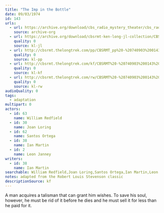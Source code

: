 ```yaml
---
title: "The Imp in the Bottle"
date: 09/03/1974
id: 143
urls: 
  - url: https://archive.org/download/cbs_radio_mystery_theater/cbs_radio_mystery_theater-0101-0150.zip/cbs_radio_mystery_theater-0101-0150%2Fcbsrmt_0143_the_imp_in_the_bottle.mp3
    source: archive-org
  - url: https://archive.org/download/cbsrmt-ken-long-jl-collection/CBSRMT - 740903 0143 The Imp In The Bottle_jl.mp3
    quality: 0
    source: kl-jl
  - url: http://cbsrmt.thelongtrek.com/pp/CBSRMT_pp%20-%20740903%200143%20The%20Imp%20in%20the%20Bottle.mp3
    quality: 0
    source: kl-pp
  - url: http://cbsrmt.thelongtrek.com/kf/CBSRMT%20-%20740903%200143%20The%20Imp%20In%20The%20Bottle_kf.mp3
    quality: 0
    source: kl-kf
  - url: http://cbsrmt.thelongtrek.com/rw/CBSRMT%20-%20740903%200143%20128-44%20The%20Imp%20in%20the%20Bottle_rw.mp3
    quality: 0
    source: kl-rw
audioQuality: 0
tags: 
  - adaptation
multipart: 0
actors:  
  - id: 63
    name: William Redfield  
  - id: 30
    name: Joan Loring  
  - id: 62
    name: Santos Ortega  
  - id: 38
    name: Ian Martin  
  - id: 2
    name: Leon Janney
writers:  
  - id: 38
    name: Ian Martin
searchable: William Redfield,Joan Loring,Santos Ortega,Ian Martin,Leon Janney Ian Martin
notes: adapted from the Robert Louis Stevenson classic
descriptionSource: kf
---
```

A man acquires a talisman that can grant him wishes. To save his soul, however, he must be rid of it before he dies and he must sell it for less than he paid for it.